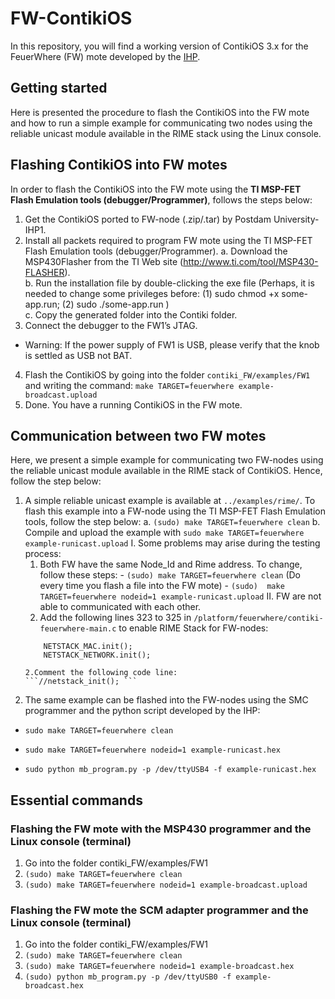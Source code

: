 # FW-ContikiOS

In this repository, you will find a working version of ContikiOS 3.x for the FeuerWhere (FW) mote developed by the [IHP](https://www.ihp-microelectronics.com/en/start.html).

## Getting started

Here is presented the procedure to flash the ContikiOS into the FW mote and how to run a simple example for communicating two nodes using the reliable unicast module available in the RIME stack using the Linux console.  

## Flashing ContikiOS into FW motes

In order to flash the ContikiOS into the FW mote using the **TI MSP-FET Flash Emulation tools (debugger/Programmer)**, follows the steps below: 

1. Get the ContikiOS ported to FW-node (.zip/.tar) by Postdam University-IHP1. 
2. Install all packets required to program FW mote using the TI MSP-FET Flash Emulation tools (debugger/Programmer). 
  a. Download the MSP430Flasher from the TI Web site (http://www.ti.com/tool/MSP430-FLASHER).  
  b. Run the installation file by double-clicking the exe file (Perhaps, it is needed to change some privileges before: (1) sudo chmod +x some-app.run; (2) sudo ./some-app.run )  
  c. Copy the generated folder into the Contiki folder. 
3. Connect the debugger to the FW1’s JTAG. 
  - Warning: If the power supply of FW1 is USB, please verify that the knob is settled as USB not BAT. 
4.  Flash the ContikiOS by going into the folder ```contiki_FW/examples/FW1``` and writing the command: ```make TARGET=feuerwhere example-broadcast.upload ```
5. Done. You have a running ContikiOS in the FW mote.

## Communication between two FW motes

 Here, we present a simple example for communicating two FW-nodes using the reliable unicast module available in the RIME stack of ContikiOS. Hence, follow the step below: 

1. A simple reliable unicast example is available at ```../examples/rime/```. To flash this example into a FW-node using the TI MSP-FET Flash Emulation tools, follow the step below: 
  a. ```(sudo) make TARGET=feuerwhere clean``` 
  b. Compile and upload the example with ```sudo make TARGET=feuerwhere example-runicast.upload``` 
    I. Some problems may arise during the testing process: 
      1. Both FW have the same Node_Id and Rime address. To change, follow these steps: 
        - ```(sudo) make TARGET=feuerwhere clean```  (Do every time you flash a file into the FW mote)
        - ```(sudo)  make TARGET=feuerwhere nodeid=1 example-runicast.upload``` 
    II. FW are not able to communicated with each other. 
      1. Add the following lines 323 to 325 in ```/platform/feuerwhere/contiki-feuerwhere-main.c``` to enable RIME Stack for FW-nodes: 
      ``` NETSTACK_RDC.init(); 
          NETSTACK_MAC.init(); 
          NETSTACK_NETWORK.init(); 
      ```
       2.Comment the following code line: 
       ```//netstack_init(); ``` 
2. The same example can be flashed into the FW-nodes using the SMC programmer and the python script developed by the IHP:  
  - ```sudo make TARGET=feuerwhere clean ```

  - ```sudo make TARGET=feuerwhere nodeid=1 example-runicast.hex```  

  - ```sudo python mb_program.py -p /dev/ttyUSB4 -f example-runicast.hex``` 


## Essential commands
### Flashing the FW mote with the MSP430 programmer and the Linux console (terminal)
1. Go into the folder contiki_FW/examples/FW1
2. ```(sudo) make TARGET=feuerwhere clean```
3. ```(sudo) make TARGET=feuerwhere nodeid=1 example-broadcast.upload ```

### Flashing the FW mote the SCM adapter programmer and the Linux console (terminal)
1. Go into the folder contiki_FW/examples/FW1
2. ```(sudo) make TARGET=feuerwhere clean```
3. ```(sudo) make TARGET=feuerwhere nodeid=1 example-broadcast.hex```
4. ```(sudo) python mb_program.py -p /dev/ttyUSB0 -f example-broadcast.hex```
